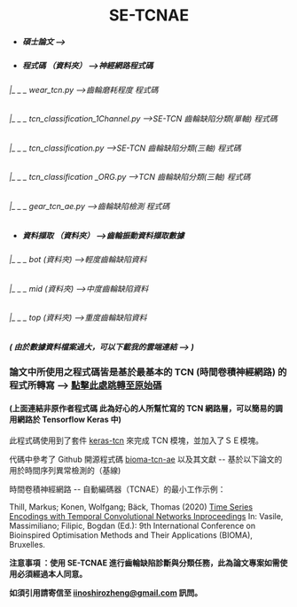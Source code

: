 <h1><center>SE-TCNAE</center></h1>



- ##### 碩士論文 --> []()

- ##### 程式碼 （資料夾） -->神經網路程式碼

###### 	|_ _ _ wear_tcn.py -->齒輪磨耗程度 程式碼

###### 	|_ _ _ tcn_classification_1Channel.py -->SE-TCN 齒輪缺陷分類(單軸) 程式碼

###### 	|_ _ _ tcn_classification.py -->SE-TCN 齒輪缺陷分類(三軸) 程式碼

###### 	|_ _ _ tcn_classification _ORG.py -->TCN 齒輪缺陷分類(三軸) 程式碼

###### 	|_ _ _ gear_tcn_ae.py -->齒輪缺陷檢測 程式碼



- ##### 資料擷取 （資料夾） -->齒輪振動資料擷取數據 

###### 	|_ _ _ bot (資料夾) -->輕度齒輪缺陷資料

###### 	|_ _ _ mid (資料夾) -->中度齒輪缺陷資料

###### 	|_ _ _ top (資料夾) -->重度齒輪缺陷資料



##### ( 由於數據資料檔案過大，可以下載我的雲端連結 --> )

### 論文中所使用之程式碼皆是基於最基本的 TCN (時間卷積神經網路) 的程式所轉寫 --> [點擊此處跳轉至原始碼](https://github.com/philipperemy/keras-tcn)

#### (上面連結非原作者程式碼 此為好心的人所幫忙寫的 TCN 網路層，可以簡易的調用網路於 Tensorflow Keras 中)

此程式碼使用到了套件 [keras-tcn](https://github.com/philipperemy/keras-tcn) 來完成 TCN 模塊，並加入了ＳＥ模塊。 

代碼中參考了 Github 開源程式碼 [bioma-tcn-ae](https://github.com/MarkusThill/bioma-tcn-ae) 以及其文獻 -- 基於以下論文的用於時間序列異常檢測的（基線)  

時間卷積神經網路 -- 自動編碼器（TCNAE）的最小工作示例：

Thill, Markus; Konen, Wolfgang; Bäck, Thomas (2020)
[Time Series Encodings with Temporal Convolutional Networks Inproceedings](http://www.gm.fh-koeln.de/ciopwebpub/Thill20a.d/bioma2020-tcn.pdf)
In: Vasile, Massimiliano; Filipic, Bogdan (Ed.): 9th International Conference on Bioinspired Optimisation Methods and Their Applications (BIOMA), Bruxelles.



**注意事項 ：使用 SE-TCNAE 進行齒輪缺陷診斷與分類任務，此為論文專案如需使用必須經過本人同意。**

**如須引用請寄信至 iinoshirozheng@gmail.com 訊問。**
